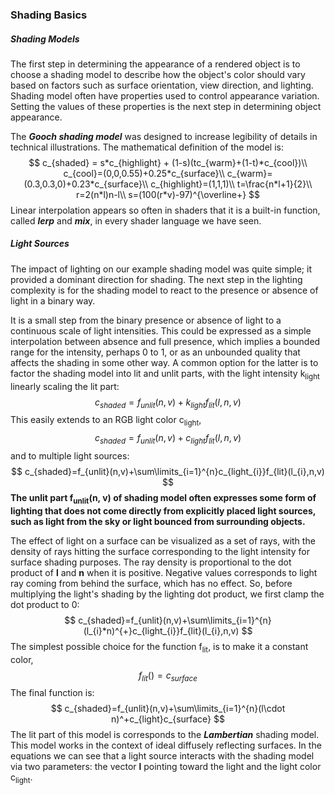 ### Shading Basics

##### Shading Models

The first step in determining the appearance of a rendered object is to choose a shading model to describe how the object's color should vary based on factors such as surface orientation, view direction, and lighting. Shading model often have properties used to control appearance variation. Setting the values of these properties is the next step in determining object appearance.

The ***Gooch shading model*** was designed to increase legibility of details in technical illustrations. The mathematical definition of the model is:
$$
c_{shaded} = s*c_{highlight} + (1-s)(tc_{warm}+(1-t)*c_{cool})\\
c_{cool}=(0,0,0.55)+0.25*c_{surface}\\
c_{warm}=(0.3,0.3,0)+0.23*c_{surface}\\
c_{highlight}=(1,1,1)\\
t=\frac{n*l+1}{2}\\
r=2(n*l)n-l\\
s=(100(r*v)-97)^{\overline+}
$$
Linear interpolation appears so often in shaders that it is a built-in function, called ***lerp*** and ***mix***, in every shader language we have seen.

##### Light Sources

The impact of lighting on our example shading model was quite simple; it provided a dominant direction for shading. The next step in the lighting complexity is for the shading model to react to the presence or absence of light in a binary way.

It is a small step from the binary presence or absence of light to a continuous scale of light intensities. This could be expressed as a simple interpolation between absence and full presence, which implies a bounded range for the intensity, perhaps 0 to 1, or as an unbounded quality that affects the shading in some other way. A common option for the latter is to factor the shading model into lit and unlit parts, with the light intensity k<sub>light</sub> linearly scaling the lit part:
$$
c_{shaded} = f_{unlit}(n,v) + k_{light}f_{lit}(l,n,v)
$$
This easily extends to an RGB light color c<sub>light</sub>,
$$
c_{shaded}=f_{unlit}(n,v)+c_{light}f_{lit}(l,n,v)
$$
and to multiple light sources:
$$
c_{shaded}=f_{unlit}(n,v)+\sum\limits_{i=1}^{n}c_{light_{i}}f_{lit}(l_{i},n,v)
$$
**The unlit part f<sub>unlit</sub>(n, v) of shading model often expresses some form of lighting that does not come directly from explicitly placed light sources, such as light from the sky or light bounced from surrounding objects.**

The effect of light on a surface can be visualized as a set of rays, with the density of rays hitting the surface corresponding to the light intensity for surface shading purposes. The ray density is proportional to the dot product of **l** and **n** when it is positive. Negative values corresponds to light ray coming from behind the surface, which has no effect. So, before multiplying the light's shading by the lighting dot product, we first clamp the dot product to 0:
$$
c_{shaded}=f_{unlit}(n,v)+\sum\limits_{i=1}^{n}(l_{i}*n)^{+}c_{light_{i}}f_{lit}(l_{i},n,v)
$$
The simplest possible choice for the function f<sub>lit</sub>, is to make it a constant color,
$$
f_{lit}() = c_{surface}
$$
The final function is:
$$
c_{shaded}=f_{unlit}(n,v)+\sum\limits_{i=1}^{n}(l\cdot n)^+c_{light}c_{surface}
$$
The lit part of this model is corresponds to the ***Lambertian*** shading model. This model works in the context of ideal diffusely reflecting surfaces. In the equations we can see that a light source interacts with the shading model via two parameters: the vector **l** pointing toward the light and the light color c<sub>light</sub>.